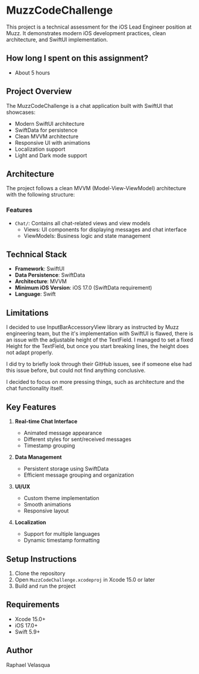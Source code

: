 # MuzzCodeChallenge

This project is a technical assessment for the iOS Lead Engineer position at Muzz. It demonstrates modern iOS development practices, clean architecture, and SwiftUI implementation.

## How long I spent on this assignment?
- About 5 hours

## Project Overview

The MuzzCodeChallenge is a chat application built with SwiftUI that showcases:
- Modern SwiftUI architecture
- SwiftData for persistence
- Clean MVVM architecture
- Responsive UI with animations
- Localization support
- Light and Dark mode support

## Architecture

The project follows a clean MVVM (Model-View-ViewModel) architecture with the following structure:

### Features
- `Chat/`: Contains all chat-related views and view models
  - Views: UI components for displaying messages and chat interface
  - ViewModels: Business logic and state management

## Technical Stack

- **Framework**: SwiftUI
- **Data Persistence**: SwiftData
- **Architecture**: MVVM
- **Minimum iOS Version**: iOS 17.0 (SwiftData requirement)
- **Language**: Swift

## Limitations
I decided to use InputBarAccessoryView library as instructed by Muzz engineering team, but the it's implementation with SwiftUI is flawed, there is an issue with the adjustable height of the TextField.
I managed to set a fixed Height for the TextField, but once you start breaking lines, the height does not adapt properly. 

I did  try to briefly look through their GitHub issues, see if someone else had this issue before, but could not find anything conclusive.

I decided to focus on more pressing things, such as architecture and the chat functionality itself.

## Key Features

1. **Real-time Chat Interface**
   - Animated message appearance
   - Different styles for sent/received messages
   - Timestamp grouping

2. **Data Management**
   - Persistent storage using SwiftData
   - Efficient message grouping and organization

3. **UI/UX**
   - Custom theme implementation
   - Smooth animations
   - Responsive layout

4. **Localization**
   - Support for multiple languages
   - Dynamic timestamp formatting

## Setup Instructions

1. Clone the repository
2. Open `MuzzCodeChallenge.xcodeproj` in Xcode 15.0 or later
3. Build and run the project

## Requirements

- Xcode 15.0+
- iOS 17.0+
- Swift 5.9+

## Author

Raphael Velasqua
